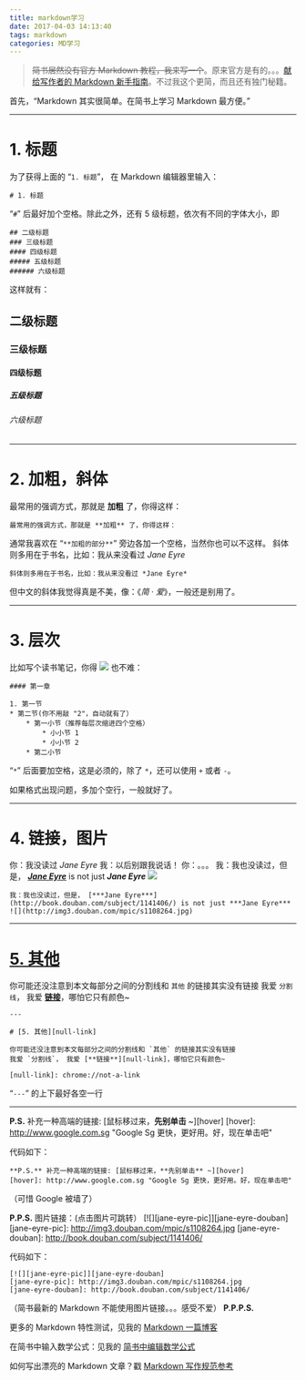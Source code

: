 ```yaml
---
title: markdown学习
date: 2017-04-03 14:13:40
tags: markdown
categories: MD学习
---
```


> ~~简书居然没有官方 Markdown 教程，我来写一个~~。原来官方是有的。。。[献给写作者的 Markdown 新手指南][official_md_guide]。不过我这个更简，而且还有独门秘籍。

首先，“Markdown 其实很简单。在简书上学习 Markdown 最方便。”  

[official_md_guide]: http://jianshu.io/p/q81RER

<!--more-->

---

# 1. 标题

为了获得上面的 “`1. 标题`”， 在 Markdown 编辑器里输入：

~~~
# 1. 标题
~~~

“`#`” 后最好加个空格。除此之外，还有 5 级标题，依次有不同的字体大小，即

~~~
## 二级标题
### 三级标题
#### 四级标题
##### 五级标题
###### 六级标题
~~~

这样就有：

## 二级标题
### 三级标题
#### 四级标题
##### 五级标题
###### 六级标题

---

# 2. 加粗，斜体

最常用的强调方式，那就是 **加粗** 了，你得这样：

~~~
最常用的强调方式，那就是 **加粗** 了，你得这样：
~~~

通常我喜欢在 “`**加粗的部分**`” 旁边各加一个空格，当然你也可以不这样。
斜体则多用在于书名，比如：我从来没看过 *Jane Eyre*

~~~
斜体则多用在于书名，比如：我从来没看过 *Jane Eyre*
~~~

但中文的斜体我觉得真是不美，像：《*简 · 爱*》，一般还是别用了。



---

# 3. 层次

比如写个读书笔记，你得
![](http://otl4ekdmf.bkt.clouddn.com/markdown00.png)
也不难：
~~~
#### 第一章

1. 第一节
* 第二节(你不用敲 "2"，自动就有了）
    * 第一小节（推荐每层次缩进四个空格）
        * 小小节 1
        * 小小节 2
    * 第二小节
~~~

“`*`” 后面要加空格，这是必须的，除了 `*`，还可以使用 `+` 或者 `-`。

如果格式出现问题，多加个空行，一般就好了。



---

# 4. 链接，图片

你：我没读过 *Jane Eyre*
我：以后别跟我说话！
你：。。。
我：我也没读过，但是， [***Jane Eyre***](http://book.douban.com/subject/1141406/) is not just ***Jane Eyre***
![](https://img5.doubanio.com/lpic/s5924326.jpg)

~~~
我：我也没读过，但是， [***Jane Eyre***](http://book.douban.com/subject/1141406/) is not just ***Jane Eyre***
![](http://img3.douban.com/mpic/s1108264.jpg)
~~~



---

# [5. 其他][null-link]

你可能还没注意到本文每部分之间的分割线和 `其他` 的链接其实没有链接
我爱 `分割线`， 我爱 [**链接**][null-link]，哪怕它只有颜色~

[null-link]: chrome://not-a-link

~~~
---

# [5. 其他][null-link]

你可能还没注意到本文每部分之间的分割线和 `其他` 的链接其实没有链接
我爱 `分割线`， 我爱 [**链接**][null-link]，哪怕它只有颜色~

[null-link]: chrome://not-a-link
~~~

“`---`” 的上下最好各空一行

---

**P.S.** 补充一种高端的链接: [鼠标移过来，**先别单击** ~][hover]
[hover]: http://www.google.com.sg "Google Sg 更快，更好用。好，现在单击吧"

代码如下：

~~~
**P.S.** 补充一种高端的链接: [鼠标移过来，**先别单击** ~][hover]
[hover]: http://www.google.com.sg "Google Sg 更快，更好用。好，现在单击吧"
~~~

（可惜 Google 被墙了）

**P.P.S.** 图片链接：(点击图片可跳转）
[![][jane-eyre-pic]][jane-eyre-douban]
[jane-eyre-pic]: http://img3.douban.com/mpic/s1108264.jpg
[jane-eyre-douban]: http://book.douban.com/subject/1141406/

代码如下： 
```
[![][jane-eyre-pic]][jane-eyre-douban]
[jane-eyre-pic]: http://img3.douban.com/mpic/s1108264.jpg
[jane-eyre-douban]: http://book.douban.com/subject/1141406/
```

（简书最新的 Markdown 不能使用图片链接。。。感受不爱）
**P.P.P.S.**

更多的 Markdown 特性测试，见我的 [Markdown 一篇博客](http://jianshu.io/p/6827f850f723)

在简书中输入数学公式：见我的 [简书中编辑数学公式](http://jianshu.io/p/e8a14ec1c614)

如何写出漂亮的 Markdown 文章？戳 [Markdown 写作规范参考](http://jianshu.io/p/3bd994e702a7)
